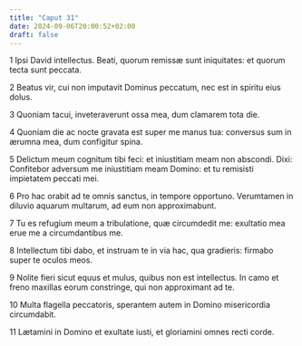 ```yaml
---
title: "Caput 31"
date: 2024-09-06T20:00:52+02:00
draft: false
---
```



1 Ipsi David intellectus. Beati, quorum remissæ sunt iniquitates: et quorum tecta sunt peccata.

2 Beatus vir, cui non imputavit Dominus peccatum, nec est in spiritu eius dolus.

3 Quoniam tacui, inveteraverunt ossa mea, dum clamarem tota die.

4 Quoniam die ac nocte gravata est super me manus tua: conversus sum in ærumna mea, dum configitur spina.

5 Delictum meum cognitum tibi feci: et iniustitiam meam non abscondi. Dixi: Confitebor adversum me iniustitiam meam Domino: et tu remisisti impietatem peccati mei.

6 Pro hac orabit ad te omnis sanctus, in tempore opportuno. Verumtamen in diluvio aquarum multarum, ad eum non approximabunt.

7 Tu es refugium meum a tribulatione, quæ circumdedit me: exultatio mea erue me a circumdantibus me.

8 Intellectum tibi dabo, et instruam te in via hac, qua gradieris: firmabo super te oculos meos.

9 Nolite fieri sicut equus et mulus, quibus non est intellectus. In camo et freno maxillas eorum constringe, qui non approximant ad te.

10 Multa flagella peccatoris, sperantem autem in Domino misericordia circumdabit.

11 Lætamini in Domino et exultate iusti, et gloriamini omnes recti corde.


